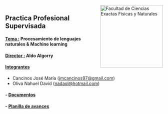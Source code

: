 <img src="https://drive.google.com/uc?export=view&id=1fBDbTvato9MGgCJ-yMGF_cw-f8K1AZ3K" title="Facultad de Ciencias Exactas Físicas y Naturales" width="200" img align="right"/>

## Practica Profesional Supervisada

#### <ins>Tema :</ins> Procesamiento de lenguajes naturales & Machine learning

#### <ins>Director :</ins> Aldo Algorry

#### <ins>Integrantes</ins> 
- Cancinos José María  (<jmcancinos97@gmail.com>)
- Oliva Nahuel David   (<nadaol@hotmail.com>)

#### - [Documentos](https://drive.google.com/drive/folders/1SA1t1HS8OBfQdyDZG-6yn28xhz2De7nn?usp=sharing)

#### - [ Planilla de avances](https://docs.google.com/spreadsheets/d/1-fFx5ETeMnNhrxgCORMWgcmKeKTp4sZ_OK4yFtKkHLk/edit?usp=sharing)